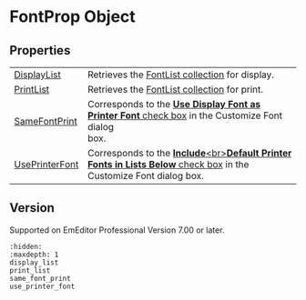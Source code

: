 # FontProp Object

## Properties

|     |     |
| --- | --- |
| [DisplayList](display_list) | Retrieves the [FontList collection](../font_list/index) for display. |
| [PrintList](print_list) | Retrieves the [FontList collection](../font_list/index) for print. |
| [SameFontPrint](same_font_print) | Corresponds to the [**Use Display Font as Printer Font** check box](../../dlg/properties/font/index) in the Customize Font dialog <br> box. |
| [UsePrinterFont](use_printer_font) | Corresponds to the [**Include**\<br>**Default Printer Fonts in Lists Below** check box](../../dlg/properties/font/index) in the Customize Font dialog box. |

## Version

Supported on EmEditor Professional Version 7.00 or later.


```{toctree}
:hidden:
:maxdepth: 1
display_list
print_list
same_font_print
use_printer_font
```
